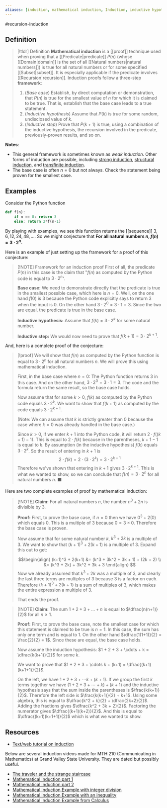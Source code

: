 ```yaml
---
aliases: [induction, mathematical induction, Induction, inductive hypothesis]
--- 
```


#recursion-induction 

## Definition 

> [!tldr] Definition
> **Mathematical induction** is a [[proof]] technique used when proving that a [[Predicate|predicate]] $P(n)$ (whose [[Domain|domain]] is the set of all [[Natural numbers|natural numbers]]) is true for all natural numbers or for some specified [[Subset|subset]]. It is especially applicable if the predicate involves [[Recursion|recursion]]. Induction proofs follow a three-step **framework**: 
> 1. (*Base case*) Establish, by direct computation or demonstration, that $P(n)$ is true for the smallest value of $n$ for which it is claimed to be true. That is, establish that the base case leads to a true statement.  
> 2. (*Inductive hypothesis*) Assume that $P(k)$ is true for some random, undisclosed value of $k$. 
> 3. (*Inductive step*) Prove that $P(k+1)$ is true, using a combination of the inductive hypothesis, the recursion involved in the predicate, previously-proven results, and so on. 

**Notes**: 
- This general framework is sometimes known as *weak induction*. Other forms of induction are possible, including [strong induction](https://ocw.mit.edu/courses/6-042j-mathematics-for-computer-science-fall-2010/resources/lecture-3-strong-induction/), [structural induction](https://www.cs.umd.edu/class/summer2016/cmsc250/files/slides/structuralInduction.pdf), and [transfinite induction](https://mathworld.wolfram.com/TransfiniteInduction.html). 
- The base case is often $n = 0$ but not always. Check the statement being proven for the smallest case.

## Examples 

Consider the Python function
```python
def f(n): 
	if n == 0: return 3
	else: return 2*f(n-1)
```

By playing with examples, we see this function returns the [[sequence]] $3, 6, 12, 24, 48, \dots$. So we might conjecture that **For all natural numbers $n$, $f(n) = 3 \cdot 2^n$.** 

Here is an example of just setting up the framework for a proof of this conjecture: 

> [!NOTE] Framework for an induction proof
> First of all, the predicate $P(n)$ in this case is the claim that "$f(n)$ as computed by the Python code is equal to $3 \cdot 2^n$". 
> 
> **Base case:** We need to demonstrate directly that the predicate is true in the smallest possible case, which here is $n=0$. Well, on the one hand $f(0)$ is 3 because the Python code explicitly says to return 3 when the input is 0. On the other hand $3 \cdot 2^0 = 3 \cdot 1 = 3$. Since the two are equal, the predicate is true in the base case. 
> 
> **Inductive hypothesis:** Assume that $f(k) = 3 \cdot 2^k$ for some natural number. 
> 
> **Inductive step:** We would now need to prove that $f(k+1) = 3 \cdot 2^{k+1}$. 

And, here is a complete proof of the conjecture: 

> [!proof]
> We will show that $f(n)$ as computed by the Python function is equal to $3 \cdot 2^n$ for all natural numbers $n$. We will prove this using mathematical induction. 
> 
> First, in the base case where $n=0$: The Python function returns $3$ in this case. And on the other hand, $3 \cdot 2^0 = 3 \cdot 1 = 3$. The code and the formula return the same result, so the base case holds. 
> 
> Now assume that for some $k > 0$, $f(k)$ as computed by the Python code equals $3 \cdot 2^k$. We want to show that $f(k+1)$ as computed by the code equals $3 \cdot 2^{k+1}$. 
> 
> (Note: We can assume that $k$ is strictly greater than $0$ because the case where $k=0$ was already handled in the base case.)
> 
> Since $k > 0$, if we enter $k+1$ into the Python code, it will return $2 \cdot f((k+1)-1)$. This is equal to $2 \cdot f(k)$ because in the parentheses, $k+1-1$ is equal to $k$. By assumption (in the inductive hypothesis) $f(k)$ equals $3 \cdot 2^k$. So the result of entering in $k+1$ is 
> $$2 \cdot f(k) = 2 \cdot \left( 3 \cdot 2^k\right) = 3 \cdot 2^{k+1}$$
> Therefore we've shown that entering in $k+1$ gives $3 \cdot 2^{k+1}$. This is what we wanted to show, so we can conclude that $f(n) = 3 \cdot 2^n$ for all natural numbers $n$. ⬛

Here are two complete examples of proof by mathematical induction: 

> [!NOTE] **Claim:** For all natural numbers $n$, the number $n^3 + 2n$ is divisible by $3$. 
> 
> **Proof:** First, to prove the base case, if $n=0$ then we have $0^3 + 2(0)$ which equals $0$. This is a multiple of $3$ because $0 = 3 \times 0$. Therefore the base case is proven. 
> 
> Now assume that for some natural number $k$, $k^3 + 2k$ is a multiple of 3. We want to show that $(k+1)^3 + 2(k+1)$ is a multiple of 3. Expand this out to get: 
> 
> $$\begin{align}
> (k+1)^3 + 2(k+1) &= (k^3 + 3k^2 + 3k + 1) + (2k + 2) \\
>    &= (k^3 + 2k) + 3k^2 + 3k + 3
> \end{align}
> $$
> Now we already assumed that $k^3 + 2k$ was a multiple of 3, and clearly the last three terms are multiples of 3 because 3 is a factor on each. Therefore $(k+1)^3 + 2(k+1)$ is a sum of multiples of 3, which makes the entire expression a multiple of 3. 
> 
> That ends the proof.   

> [!NOTE] **Claim:** The sum $1 + 2 + 3 + \dots + n$ is equal to $\dfrac{n(n+1)}{2}$ for all $n \geq 1$. 
> 
> **Proof:** First, to prove the base case, note the smallest case for which this statement is claimed to be true is $n=1$. In this case, the sum has only one term and is equal to $1$. On the other hand $\dfrac{1(1+1)}{2} = \frac{2}{2} = 1$. Since these are equal, the base case holds. 
> 
> Now assume the induction hypothesis: $1 + 2 + 3 + \cdots + k = \dfrac{k(k+1)}{2}$ for some $k$. 
> 
> We want to prove that $1 + 2 + 3 + \cdots k + (k+1) = \dfrac{(k+1)(k+1+1)}{2}$. 
> 
> On the left, we have $1 + 2 + 3 + \cdots k + (k+1)$. If we group the first $k$ terms together we have $(1 + 2 + 3 + \cdots + k) + (k+1)$ and the inductive hypothesis says that the sum inside the parentheses is $\frac{k(k+1)}{2}$. Therefore the left side is $\frac{k(k+1)}{2} + k+1$. Using some algebra, this is equal to $\dfrac{k^2 + k}{2} + \dfrac{2k+2}{2}$. Adding the fractions gives $\dfrac{k^2 + 3k + 2}{2}$. Factoring the numerator gives $\dfrac{(k+1)(k+2)}{2}$. And this is equal to $\dfrac{(k+1)(k+1+1)}{2}$ which is what we wanted to show. 
> 

## Resources 

* [Text/web tutorial on induction](https://hackmd.io/QtgTZTnRQkeQYoe8BObF4A?view)

Below are several induction videos made for MTH 210 (Communicating in Mathematics) at Grand Valley State University. They are dated but possibly useful. 

- [The traveler and the strange staircase](https://www.youtube.com/watch?v=9LwAtbXSB3A&list=PL2419488168AE7001&index=51&pp=iAQB)
- [Mathematical induction part 1](https://www.youtube.com/watch?v=JTj6ID4-084&list=PL2419488168AE7001&index=52&pp=iAQB)
- [Mathematical induction part 2](https://www.youtube.com/watch?v=1H0gg3fMYVA&list=PL2419488168AE7001&index=53&pp=iAQB)
- [Mathematical induction Example with integer division](https://www.youtube.com/watch?v=ayX6PxB3z40&list=PL2419488168AE7001&index=54&pp=iAQB)
- [Mathematical induction Example with an inequality](https://www.youtube.com/watch?v=upzROTcbAnk&list=PL2419488168AE7001&index=55&pp=iAQB)
- [Mathematical induction Example from Calculus](https://www.youtube.com/watch?v=GQ9fUZxmN8I&list=PL2419488168AE7001&index=56&pp=iAQB)
